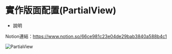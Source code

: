 # 實作版面配置(PartialView)

* 說明


Notion連結：https://www.notion.so/66ce981c23e04de29bab3840a588b4c1

![PartiaView](https://user-images.githubusercontent.com/30917086/123770849-3310da00-d8fd-11eb-9948-3e00478a1210.JPG)
